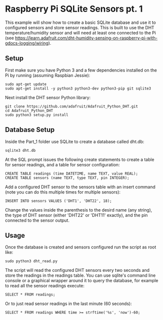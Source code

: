 # Raspberry Pi SQLite Sensors pt. 1

This example will show how to create a basic SQLite database and use it to configured
sensors and store sensor readings.  This is built to use the DHT temperature/humidity
sensor and will need at least one connected to the Pi (see https://learn.adafruit.com/dht-humidity-sensing-on-raspberry-pi-with-gdocs-logging/wiring).

## Setup

First make sure you have Python 3 and a few dependencies installed on the Pi by
running (assuming Raspbian Jessie):

    sudo apt-get update
    sudo apt-get install -y python3 python3-dev python3-pip git sqlite3

Next install the DHT sensor Python library:

    git clone https://github.com/adafruit/Adafruit_Python_DHT.git
    cd Adafruit_Python_DHT
    sudo python3 setup.py install

## Database Setup

Inside the Part_1 folder use SQLite to create a database called dht.db:

    sqlite3 dht.db

At the SQL prompt issues the following create statements to create a table for
sensor readings, and a table for sensor configuration:

    CREATE TABLE readings (time DATETIME, name TEXT, value REAL);
    CREATE TABLE sensors (name TEXT, type TEXT, pin INTEGER);

Add a configured DHT sensor to the sensors table with an insert command (note
you can do this multiple times for multiple sensors):

    INSERT INTO sensors VALUES ('DHT1', 'DHT22', 18);

Change the values inside the parenthesis to the desird name (any string), the type
of DHT sensor (either 'DHT22' or 'DHT11' exactly), and the pin connected to the
sensor output.

## Usage

Once the database is created and sensors configured run the script as root like:

    sudo python3 dht_read.py

The script will read the configured DHT sensors every two seconds and store the
readings in the readings table.  You can use sqlite's command line console or
a graphical wrapper around it to query the database, for example to read all
the sensor readings execute:

    SELECT * FROM readings;

Or to just read sensor readings in the last minute (60 seconds):

    SELECT * FROM readings WHERE time >= strftime('%s', 'now')-60;
